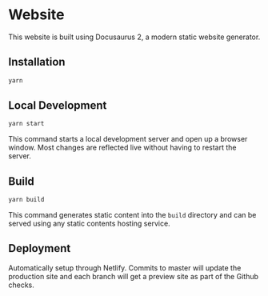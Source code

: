 # Website

This website is built using Docusaurus 2, a modern static website generator.

## Installation

```bash
yarn
```

## Local Development

```bash
yarn start
```

This command starts a local development server and open up a browser window.
Most changes are reflected live without having to restart the server.

## Build

```bash
yarn build
```

This command generates static content into the `build` directory and can be
served using any static contents hosting service.

## Deployment

Automatically setup through Netlify. Commits to master will update the
production site and each branch will get a preview site as part of the Github
checks.
